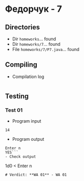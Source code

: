 # Федорчук - 7
## Directories
- Dir `homeworks`... found
- Dir `homeworks/7`... found
- File `homeworks/7/P7.java`... found
## Compiling
- Compilation log
```
```
## Testing
### Test 01
- Program input
```
14
```
- Program output
```
Enter n
YES```
- Check output
```
1d0
< Enter n
```
# Verdict: **WA 01** - WA 01

